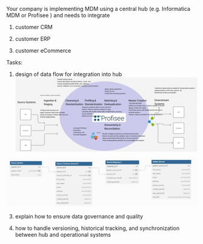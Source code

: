 Your company is implementing MDM using a central hub (e.g. Informatica MDM or Profisee ) and needs to integrate 

1. customer CRM

2. customer ERP

3. customer eCommerce


Tasks:


1. design of data flow for integration into hub
![Alt text](https://github.com/mallsup75/FanPy/blob/cope/MDM_Integration/MDM_DDLs/profisee-hub.JPG)


![Alt text](https://github.com/mallsup75/FanPy/blob/cope/MDM_Integration/MDM_DDLs/erd-golden-record-mapping.JPG)


3. explain how to ensure data governance and quality


4. how to handle versioning, historical tracking, and synchronization between hub and operational systems
